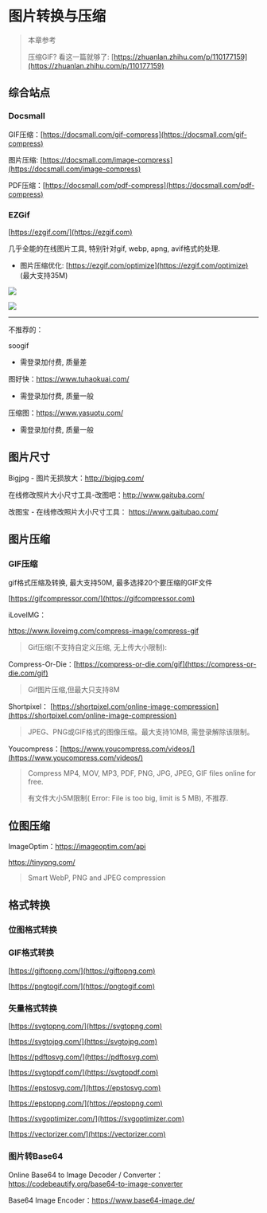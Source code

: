 # 图片转换与压缩

> 本章参考
>
> 压缩GIF? 看这一篇就够了: [https://zhuanlan.zhihu.com/p/110177159](https://zhuanlan.zhihu.com/p/110177159)

## 综合站点

### Docsmall

GIF压缩：[https://docsmall.com/gif-compress](https://docsmall.com/gif-compress)

图片压缩: [https://docsmall.com/image-compress](https://docsmall.com/image-compress)

PDF压缩：[https://docsmall.com/pdf-compress](https://docsmall.com/pdf-compress)

### EZGif

[https://ezgif.com/](https://ezgif.com)

几乎全能的在线图片工具, 特别针对gif, webp, apng, avif格式的处理.

* 图片压缩优化: [https://ezgif.com/optimize](https://ezgif.com/optimize) (最大支持35M)

![](https://i.loli.net/2021/09/04/k7WftxwnEPs2gZu.png)

![](https://i.loli.net/2021/09/04/tbZzAUw81BQChoW.png)

----

不推荐的：

soogif

- 需登录加付费, 质量差

图好快：https://www.tuhaokuai.com/

- 需登录加付费, 质量一般

压缩图：https://www.yasuotu.com/

- 需登录加付费, 质量一般

## 图片尺寸

Bigjpg - 图片无损放大：http://bigjpg.com/

在线修改照片大小尺寸工具-改图吧：http://www.gaituba.com/

改图宝 - 在线修改照片大小尺寸工具： https://www.gaitubao.com/

## 图片压缩

### GIF压缩

gif格式压缩及转换, 最大支持50M, 最多选择20个要压缩的GIF文件

[https://gifcompressor.com/](https://gifcompressor.com)

iLoveIMG： 

https://www.iloveimg.com/compress-image/compress-gif

> Gif压缩(不支持自定义压缩, 无上传大小限制):

Compress-Or-Die：[https://compress-or-die.com/gif](https://compress-or-die.com/gif) 

> Gif图片压缩,但最大只支持8M

Shortpixel： [https://shortpixel.com/online-image-compression](https://shortpixel.com/online-image-compression) 

> JPEG、PNG或GIF格式的图像压缩。最大支持10MB, 需登录解除该限制。

Youcompress：[https://www.youcompress.com/videos/](https://www.youcompress.com/videos/)

> Compress MP4, MOV, MP3, PDF, PNG, JPG, JPEG, GIF files online for free.
>
> 有文件大小5M限制( Error: File is too big, limit is 5 MB), 不推荐.

## 位图压缩

ImageOptim：https://imageoptim.com/api

https://tinypng.com/

> Smart WebP, PNG and JPEG compression

## 格式转换

### 位图格式转换



### GIF格式转换

[https://giftopng.com/](https://giftopng.com)

[https://pngtogif.com/](https://pngtogif.com)

### 矢量格式转换

[https://svgtopng.com/](https://svgtopng.com)

[https://svgtojpg.com/](https://svgtojpg.com)

[https://pdftosvg.com/](https://pdftosvg.com)

[https://svgtopdf.com/](https://svgtopdf.com)

[https://epstosvg.com/](https://epstosvg.com)

[https://epstopng.com/](https://epstopng.com)

[https://svgoptimizer.com/](https://svgoptimizer.com)

[https://vectorizer.com/](https://vectorizer.com)

### 图片转Base64

Online Base64 to Image Decoder / Converter：https://codebeautify.org/base64-to-image-converter

Base64 Image Encoder：https://www.base64-image.de/

